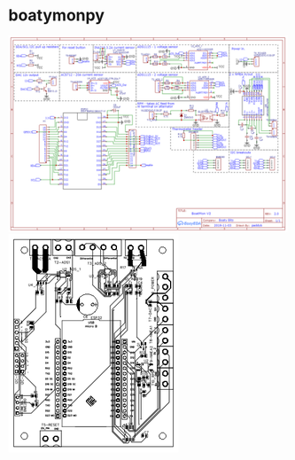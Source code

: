 # boatymonpy
![](https://github.com/boatybits/boatymonpy/blob/master/Schematic_BoatMonitorSMD_Sheet_1_20200209152710.png)
![](https://github.com/boatybits/boatymonpy/blob/master/PCB_PCB_Main_20200209153525.png)


